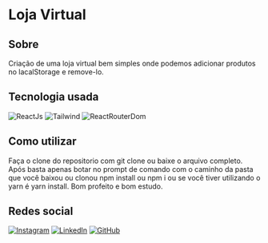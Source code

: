 # Loja Virtual

## Sobre
Criação de uma loja virtual bem simples onde podemos adicionar produtos no lacalStorage e remove-lo.

## Tecnologia usada
![ReactJs](https://img.shields.io/badge/React-20232A?style=for-the-badge&logo=react&logoColor=61DAFB)
![Tailwind](https://img.shields.io/badge/Tailwind_CSS-38B2AC?style=for-the-badge&logo=tailwind-css&logoColor=white)
![ReactRouterDom](https://img.shields.io/badge/React_Router-CA4245?style=for-the-badge&logo=react-router&logoColor=white)

## Como utilizar
Faça o clone do repositorio com git clone ou baixe o arquivo completo.
Após basta apenas botar no prompt de comando com o caminho da pasta que você baixou ou clonou npm install ou npm i ou se você tiver utilizando o yarn é yarn install. Bom profeito e bom estudo.

## Redes social
[![Instagram](https://img.shields.io/badge/Instagram-E4405F?style=for-the-badge&logo=instagram&logoColor=white)](https://www.instagram.com/diegosmp)
[![LinkedIn](https://img.shields.io/badge/LinkedIn-0077B5?style=for-the-badge&logo=linkedin&logoColor=white)](https://www.linkedin.com/in/diegosmp/)
[![GitHub](	https://img.shields.io/badge/GitHub-100000?style=for-the-badge&logo=github&logoColor=white)](https://github.com/diegosmp)